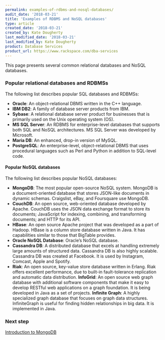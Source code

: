 ```yaml
---
permalink: examples-of-rdbms-and-nosql-databases/
audit_date: '2018-03-21'
title: 'Examples of RDBMS and NoSQL databases'
type: article
created_date: '2018-03-21'
created_by: Kate Dougherty
last_modified_date: '2018-03-21'
last_modified_by: Kate Dougherty
product: Database Services
product_url: https://www.rackspace.com/dba-services
---
```


This page presents several common relational databases and NoSQL databases.

### Popular relational databases and RDBMSs

The following list describes popular SQL databases and RDBMSs:

- **Oracle**: An object-relational DBMS written in the C++ language.
- **IBM DB2**: A family of database server products from IBM.
- **Sybase**: A relational database server product for businesses that is
  primarily used on the Unix operating system (OS).
- **MS SQL Server**: An RDBMS for enterprise-level databases that supports both
  SQL and NoSQL architectures. MS SQL Server was developed by Microsoft.
- **Maria DB**: An enhanced, drop-in version of MySQL.
- **PostgreSQL**: An enterprise-level, object-relational DBMS that uses
  procedural languages such as Perl and Python in addition to SQL-level code.

#### Popular NoSQL databases

The following list describes popular NoSQL databases:

- **MongoDB**: The most popular open-source NoSQL system. MongoDB is a
document-oriented database that stores JSON-like documents in dynamic schemas. Craigslist, eBay, and Foursquare use MongoDB.
- **CouchDB**: An open source, web-oriented database developed by Apache. CouchDB uses the JSON data exchange format to store its documents; JavaScript for indexing, combining, and transforming documents; and HTTP for its API.
- **HBase**: An open source Apache project that was developed as a part of Hadoop. HBase is a column store database written in Java. It has capabilities similar to those that BigTable provides.
- **Oracle NoSQL Database**: Oracle’s NoSQL database.
- **Cassandra DB**: A distributed database that excels at handling extremely large amounts of structured data. Cassandra DB is also highly scalable. Cassandra DB was created at Facebook. It is used by Instagram, Comcast, Apple and Spotify.
- **Riak**: An open source, key-value store database written in Erlang. Riak offers excellent performance, due to built-in fault-tolerance replication and automatic data distribution.
**InfoGrid**: An open source web graph database with additional software components that make it easy to develop RESTful web applications on a graph foundation. It is being developed in Java as a set of projects.
**Infinite Graph**: A highly specialized graph database that focuses on graph data structures. InfiniteGraph is useful for finding hidden relationships in big data. It is implemented in Java.

### Next step

[Introduction to MongoDB](/how-to/introduction-to-mongodb)
